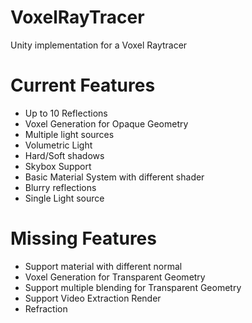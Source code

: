 # VoxelRayTracer
Unity implementation for a Voxel Raytracer


# Current Features
- Up to 10 Reflections
- Voxel Generation for Opaque Geometry
- Multiple light sources
- Volumetric Light
- Hard/Soft shadows
- Skybox Support
- Basic Material System with different shader
- Blurry reflections
- Single Light source

# Missing Features
- Support material with different normal
- Voxel Generation for Transparent Geometry
- Support multiple blending for Transparent Geometry
- Support Video Extraction Render
- Refraction
